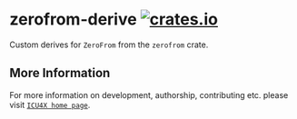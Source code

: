 # zerofrom-derive [![crates.io](https://img.shields.io/crates/v/zerofrom-derive)](https://crates.io/crates/zerofrom-derive)

<!-- cargo-rdme start -->

Custom derives for `ZeroFrom` from the `zerofrom` crate.

<!-- cargo-rdme end -->

## More Information

For more information on development, authorship, contributing etc. please visit [`ICU4X home page`](https://github.com/unicode-org/icu4x).
